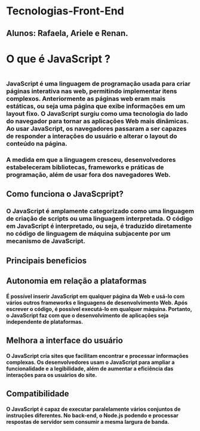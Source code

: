 # Tecnologias-Front-End
## Alunos: Rafaela, Ariele e Renan.
<h1> O que é JavaScript ?<h1>

### JavaScript é uma linguagem de programação usada para criar páginas interativa nas web, permitindo implementar itens complexos. Anteriormente as páginas web eram mais estáticas, ou seja uma página que exibe informações em um layout fixo. O JavaScript surgiu como uma tecnologia do lado do navegador para tornar as aplicações Web mais dinâmicas. Ao usar JavaScript, os navegadores passaram a ser capazes de responder a interações do usuário e alterar o layout do conteúdo na página.
### A medida em que a linguagem cresceu, desenvolvedores estabeleceram bibliotecas, frameworks e práticas de programação, além de usar fora dos navegadores Web.


## Como funciona o JavaScpript?
### O JavaScript é amplamente categorizado como uma linguagem de criação de scripts ou uma linguagem interpretada. O código em JavaScript é interpretado, ou seja, é traduzido diretamente no código de linguagem de máquina subjacente por um mecanismo de JavaScript.

## Principais beneficios

## Autonomia em relação a plataformas
#### É possível inserir JavaScript em qualquer página da Web e usá-lo com vários outros frameworks e linguagens de desenvolvimento Web. Após escrever o código, é possível executá-lo em qualquer máquina. Portanto, o JavaScript faz com que o desenvolvimento de aplicações seja independente de plataformas.
 ## Melhora a interface do usuário
#### O JavaScript cria sites  que facilitam encontrar e processar informações complexas. Os desenvolvedores usam o JavaScript para ampliar a funcionalidade e a legibilidade, além de aumentar a eficiência das interações para os usuários do site.
## Compatibilidade 
#### O JavaScript é capaz de executar paralelamente vários conjuntos de instruções diferentes. No back-end, o Node.js podendo e processar respostas de servidor sem consumir a mesma largura de banda.

